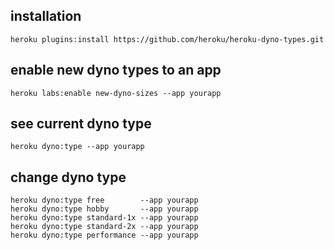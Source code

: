 ## installation

`heroku plugins:install https://github.com/heroku/heroku-dyno-types.git`

## enable new dyno types to an app

`heroku labs:enable new-dyno-sizes --app yourapp`

## see current dyno type

`heroku dyno:type --app yourapp`

## change dyno type

```
heroku dyno:type free        --app yourapp
heroku dyno:type hobby       --app yourapp
heroku dyno:type standard-1x --app yourapp
heroku dyno:type standard-2x --app yourapp
heroku dyno:type performance --app yourapp
```


